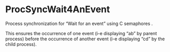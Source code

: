 # ProcSyncWait4AnEvent
Process synchronization for “Wait for an event” using C semaphores .

This ensures the occurrence of one event (i-e displaying “ab” by parent process) before the occurrence of another event (i-e displaying “cd” by the child process).
